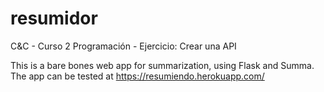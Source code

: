 # resumidor
C&amp;C - Curso 2 Programación - Ejercicio: Crear una API

This is a bare bones web app for summarization, using Flask and Summa. The app can be tested at https://resumiendo.herokuapp.com/
